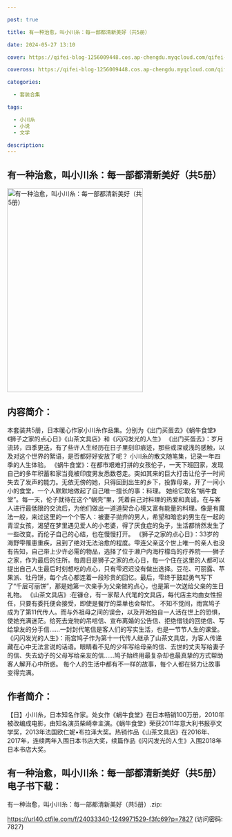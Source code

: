 ```yaml
---

post: true

title: 有一种治愈，叫小川糸：每一部都清新美好（共5册）

date: 2024-05-27 13:10

cover: https://qifei-blog-1256009448.cos.ap-chengdu.myqcloud.com/qifei-blog/65f6e42b9f345e8d03326af6.jpg

coveross: https://qifei-blog-1256009448.cos.ap-chengdu.myqcloud.com/qifei-blog/65f6e42b9f345e8d03326af6.jpg

categories:

  - 套装合集

tags:

  - 小川糸
  - 小说
  - 文学

description:
---
```


## 有一种治愈，叫小川糸：每一部都清新美好（共5册）
<img alt="有一种治愈，叫小川糸：每一部都清新美好（共5册） " class="aligncenter loading" data-was-processed="true" decoding="async" fetchpriority="high" height="471" src="https://qifei-blog-1256009448.cos.ap-chengdu.myqcloud.com/qifei-blog/65f6e42b9f345e8d03326af6.jpg " style="cursor: zoom-in;" width="314"/>

## 内容简介：

本套装共5册，日本暖心作家小川糸作品集。分别为《出门买蛋去》《蜗牛食堂》《狮子之家的点心日》《山茶文具店》和《闪闪发光的人生》 《出门买蛋去》：岁月流转，四季更迭，有了些许人生经历在日子里刻印痕迹，那些或深或浅的感触，以及对这个世界的絮语，是否都好好安放了呢？ 小川糸的散文随笔集，记录一年四季的人生体验。 《蜗牛食堂》：在都市艰难打拼的女孩伦子，一天下班回家，发现自己的多年积蓄和家当竟被印度男友悉数卷走。突如其来的巨大打击让伦子一时间失去了发声的能力。无依无傍的她，只得回到出生的乡下，投靠母亲，开了一间小小的食堂，一个人默默地做起了自己唯一擅长的事：料理。 她给它取名“蜗牛食堂”。每一天，伦子就待在这个“蜗壳”里，凭着自己对料理的热爱和真诚，在与客人进行最低限的交流后，为他们做出一道道契合心境又富有能量的料理。像是有魔法一般，来过这里的一个个客人：被妻子抛弃的男人，希望和暗恋的男生在一起的青涩女孩，渴望在梦里遇见爱人的小老婆，得了厌食症的兔子，生活都悄然发生了一些改变。而伦子自己的心结，也在慢慢打开。 《狮子之家的点心日》：33岁的海野雫罹患重疾，且到了绝对无法治愈的程度。雫连父亲这个世上唯一的亲人也没有告知，自己带上少许必需的物品，选择了位于濑户内海柠檬岛的疗养院——狮子之家，作为最后的住所。每周日是狮子之家的点心日，每一个住在这里的人都可以提出自己人生最后时刻想吃的点心，只有雫迟迟没有做出选择。豆花、可丽露、苹果派、牡丹饼，每个点心都连着一段珍贵的回忆。最后，雫终于鼓起勇气写下了“千层可丽饼”，那是她第一次亲手为父亲做的点心，也是第一次送给父亲的生日礼物。 《山茶文具店》:在镰仓，有一家帮人代笔的文具店，每代店主均由女性担任，只要有委托便会接受，即使是餐厅的菜单也会帮忙。 不知不觉间，雨宫鸠子成为了第11代传人。而与外祖母之间的误会，以及开始独自一人活在世上的恐惧，使她充满迷茫。给死去宠物的吊唁信、宣布离婚的公告信、拒绝借钱的回绝信、写给挚友的分手信……一封封代笔信是客人们的写实生活，也是一节节人生的课堂。 《闪闪发光的人生》：雨宫鸠子作为第十一代传人继承了山茶文具店，为客人传递藏在心中无法言说的话语。眼睛看不见的少年写给母亲的信、去世的丈夫写给妻子的信、失去幼子的父母写给亲友的信……鸠子始终用最复杂却也最真挚的方式帮助客人解开心中所惑。 每个人的生活中都有不一样的故事，每个人都在努力让故事变得完满。

## 作者简介：

【日】小川糸，日本知名作家。处女作《蜗牛食堂》在日本畅销100万册，2010年被改编成电影，由知名演员柴崎幸主演。《蜗牛食堂》荣获2011年意大利书报亭文学奖，2013年法国欧仁妮•布拉泽大奖。热销作品《山茶文具店》在2016年、2017年，连续两年入围日本书店大奖，续篇作品《闪闪发光的人生》入围2018年日本书店大奖。

## 有一种治愈，叫小川糸：每一部都清新美好（共5册） 电子书下载：



有一种治愈，叫小川糸：每一部都清新美好（共5册）.zip: 

https://url40.ctfile.com/f/24033340-1249971529-f3fc69?p=7827 (访问密码: 7827)
